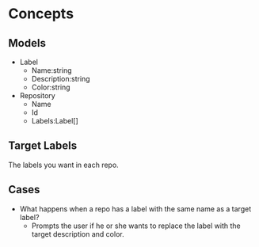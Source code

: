 # Concepts

## Models

* Label
  * Name:string
  * Description:string
  * Color:string
* Repository
  * Name
  * Id
  * Labels:Label[]

## Target Labels

The labels you want in each repo.

## Cases

* What happens when a repo has a label with the same name as a target label?
  * Prompts the user if he or she wants to replace the label with the target description and color.